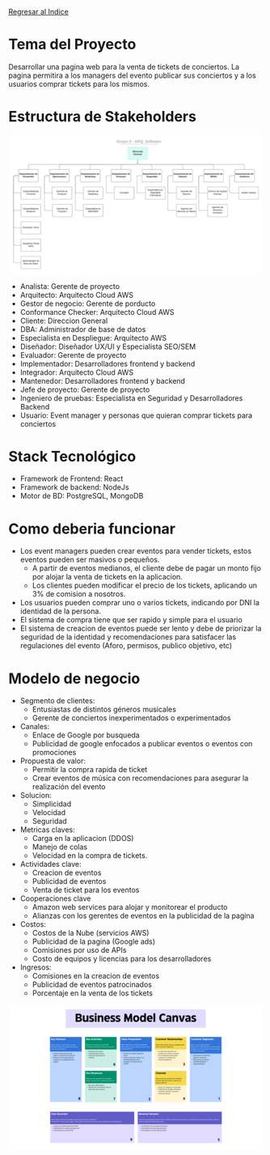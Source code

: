 [Regresar al Indice](../proyecto.md)

# Tema del Proyecto

Desarrollar una pagina web para la venta de tickets de conciertos. La pagina permitira a los managers del evento publicar sus conciertos y a los usuarios comprar tickets para los mismos.

# Estructura de Stakeholders

![alt text](Imagenes/Organigrama.jpeg)

* Analista: Gerente de proyecto
* Arquitecto: Arquitecto Cloud AWS
* Gestor de negocio: Gerente de porducto
* Conformance Checker: Arquitecto Cloud AWS
* Cliente: Direccion General
* DBA: Administrador de base de datos
* Especialista en Despliegue: Arquitecto AWS
* Diseñador: Diseñador UX/UI y Especialista SEO/SEM
* Evaluador: Gerente de proyecto
* Implementador: Desarrolladores frontend y backend
* Integrador: Arquitecto Cloud AWS
* Mantenedor: Desarrolladores frontend y backend
* Jefe de proyecto: Gerente de proyecto
* Ingeniero de pruebas: Especialista en Seguridad y Desarrolladores Backend
* Usuario: Event manager y personas que quieran comprar tickets para conciertos


# Stack Tecnológico

* Framework de Frontend: React
* Framework de backend: NodeJs
* Motor de BD: PostgreSQL, MongoDB

# Como deberia funcionar
* Los event managers pueden crear eventos para vender tickets, estos eventos pueden ser masivos o pequeños.
    * A partir de eventos medianos, el cliente debe de pagar un monto fijo por alojar la venta de tickets en la aplicacion.
    * Los clientes pueden modificar el precio de los tickets, aplicando un 3% de comision a nosotros.
* Los usuarios pueden comprar uno o varios tickets, indicando por DNI la identidad de la persona.
* El sistema de compra tiene que ser rapido y simple para el usuario
* El sistema de creacion de eventos puede ser lento y debe de priorizar la seguridad de la identidad y recomendaciones para satisfacer las regulaciones del evento (Aforo, permisos, publico objetivo, etc)


# Modelo de negocio
* Segmento de clientes: 
    * Entusiastas de distintos géneros musicales
    * Gerente de conciertos inexperimentados o experimentados
* Canales: 
    * Enlace de Google por busqueda
    * Publicidad de google enfocados a publicar eventos o eventos con promociones
* Propuesta de valor: 
    * Permitir la compra rapida de ticket
    * Crear eventos de música con recomendaciones para asegurar la realización del evento
* Solucion: 
    * Simplicidad
    * Velocidad
    * Seguridad
* Metricas claves: 
    * Carga en la aplicacion (DDOS)
    * Manejo de colas
    * Velocidad en la compra de tickets.
* Actividades clave:
    * Creacion de eventos
    * Publicidad de eventos
    * Venta de ticket para los eventos
* Cooperaciones clave
    * Amazon web services para alojar y monitorear el producto
    * Alianzas con los gerentes de eventos en la publicidad de la pagina
* Costos: 
    * Costos de la Nube (servicios AWS)
    * Publicidad de la pagina (Google ads)
    * Comisiones por uso de APIs
    * Costo de equipos y licencias para los desarrolladores
* Ingresos:
    * Comisiones en la creacion de eventos
    * Publicidad de eventos patrocinados
    * Porcentaje en la venta de los tickets

![alt text](<Imagenes/Arquitectura BMC.png>)